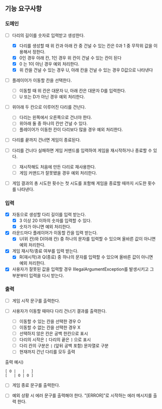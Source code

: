 ## 기능 요구사항

### 도메인

- [ ] 다리의 길이를 숫자로 입력받고 생성한다.
    - [x] 다리를 생성할 때 위 칸과 아래 칸 중 건널 수 있는 칸은 0과 1 중 무작위 값을 이용해서 정한다.
    - [x] 0인 경우 아래 칸, 1인 경우 위 칸이 건널 수 있는 칸이 된다
    - [x] 0 는 1이 아닌 경우 예외 처리한다.
    - [x] 위 칸을 건널 수 있는 경우 U, 아래 칸을 건널 수 있는 경우 D값으로 나타낸다

- [ ] 플레이어가 이동할 칸을 선택한다.
    - [ ] 이동할 때 위 칸은 대문자 U, 아래 칸은 대문자 D를 입력한다.
    - [ ] U 또는 D가 아닌 경우 예외 처리한다.

- [ ] 위아래 두 칸으로 이루어진 다리를 건넌다.
    - [ ] 다리는 왼쪽에서 오른쪽으로 건너야 한다.
    - [ ] 위아래 둘 중 하나의 칸만 건널 수 있다.
    - [ ] 플레이어가 이동한 칸이 다리보다 많을 경우 예외 처리한다.

- [ ] 다리를 끝까지 건너면 게임이 종료된다.

- [ ] 다리를 건너다 실패하면 게임 커맨드를 입력하여 게임을 재시작하거나 종료할 수 있다.
    - [ ] 재시작해도 처음에 만든 다리로 재사용한다.
    - [ ] 게임 커맨드가 잘못됐을 경우 예외 처리한다.

- [ ] 게임 결과의 총 시도한 횟수는 첫 시도를 포함해 게임을 종료할 때까지 시도한 횟수를 나타낸다.

### 입력

- [x] 자동으로 생성할 다리 길이를 입력 받는다.
    - [x] 3 이상 20 이하의 숫자를 입력할 수 있다.
    - [x] 숫자가 아니면 예외 처리한다.

- [x] 라운드마다 플레이어가 이동할 칸을 입력 받는다.
    - [x] U(위 칸)와 D(아래 칸) 중 하나의 문자를 입력할 수 있으며 올바른 값이 아니면 예외 처리한다.

- [x] 게임 재시작/종료 여부를 입력 받는다.
    - [x] R(재시작)과 Q(종료) 중 하나의 문자를 입력할 수 있으며 올바른 값이 아니면 예외 처리한다.

- [x] 사용자가 잘못된 값을 입력할 경우 IllegalArgumentException를 발생시키고 그 부분부터 입력을 다시 받는다.

### 출력

- [ ] 게임 시작 문구를 출력한다.

- [ ] 사용자가 이동할 때마다 다리 건너기 결과를 출력한다.
    - [ ] 이동할 수 있는 칸을 선택한 경우 O
    - [ ] 이동할 수 없는 칸을 선택한 경우 X
    - [ ] 선택하지 않은 칸은 공백 한칸으로 표시
    - [ ] 다리의 시작은 `[` 다리의 끝은 `]` 으로 표시
    - [ ] 다리 칸의 구분은 `|` (앞뒤 공백 포함) 문자열로 구분
    - [ ] 현재까지 건넌 다리를 모두 출력

출력 예시)
```
[ O |   |   ]
[   | O | O ] 
 ```

- [ ] 게임 종료 문구를 출력한다.

- [ ] 예외 상황 시 에러 문구를 출력해야 한다.  "[ERROR]"로 시작하는 에러 메시지를 출력 한다.
